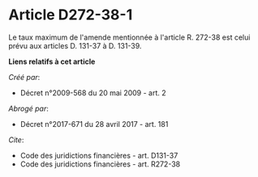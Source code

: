 # Article D272-38-1

Le taux maximum de l'amende mentionnée à l'article R. 272-38 est celui prévu aux articles D. 131-37 à D. 131-39.

**Liens relatifs à cet article**

_Créé par_:

  - Décret n°2009-568 du 20 mai 2009 - art. 2

_Abrogé par_:

  - Décret n°2017-671 du 28 avril 2017 - art. 181

_Cite_:

  - Code des juridictions financières - art. D131-37
  - Code des juridictions financières - art. R272-38
